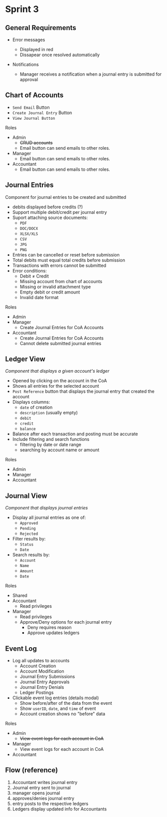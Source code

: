 # Sprint 3

General Requirements
---

- Error messages
	- Displayed in red
	- Dissapear once resolved automatically

- Notifications
	- Manager receives a notification when a journal entry is submitted for approval

Chart of Accounts
---

- `Send Email` Button
- `Create Journal Entry` Button
- `View Journal Button`

Roles

- Admin
	- ~~CRUD accounts~~
	- Email button can send emails to other roles.
- Manager
	- Email button can send emails to other roles.
- Accountant
	- Email button can send emails to other roles.

## Journal Entries

Component for journal entries to be created and submitted

- debits displayed before credits (?)
- Support multiple debit/credit per journal entry
- Suport attaching source documents:
	- `PDF`
	- `DOC/DOCX`
	- `XLSX/XLS`
	- `CSV`
	- `JPG`
	- `PNG`
- Entries can be cancelled or reset before submission
- Total debits must equal total credits before submission
- Transactions with errors cannot be submitted
- Error conditions:
	- Debit ≠ Credit
	- Missing account from chart of accounts
	- Missing or invalid attachment type
	- Empty debit or credit amount
	- Invalid date format

Roles

- Admin
- Manager
	- Create Journal Entries for CoA Accounts
- Accountant
	- Create Journal Entries for CoA Accounts
	- Cannot delete submitted journal entries

## Ledger View

_Component that displays a given account's ledger_

- Opened by clicking on the account in the CoA
- Shows all entries for the selected account
- `Post Reference` button that displays the journal entry that created the account
- Displays columns:
	- `date` of creation
	- `description` (usually empty)
	- `debit`
	- `credit`
	- `balance`
- Balance after each transaction and posting must be accurate
- Include filtering and search functions
	- filtering by date or date range
	- searching by account name or amount

Roles

- Admin
- Manager
- Accountant

## Journal View

_Component that displays journal entries_

- Display all journal entries as one of:
	- `Approved`
	- `Pending`
	- `Rejected`
- Filter results by:
	- `Status`
	- `Date`
- Search results by:
	- `Account`
	- `Name`
	- `Amount`
	- `Date`

Roles

- Shared
- Accountant
	- Read privileges
- Manager
	- Read privileges
	- Approve/Deny options for each journal entry
		- Deny requires reason
		- Approve updates ledgers

## Event Log

- Log all updates to accounts
	- Account Creation
	- Account Modification
	- Journal Entry Submissions
	- Journal Entry Approvals
	- Journal Entry Denials
	- Ledger Postings
- Clickable event log entries (details modal)
	- Show before/after of the data from the event
	- Show `userID`, `date`, and `time` of event
	- Account creation shows no "before" data

Roles

- Admin
	- ~~View event logs for each account in CoA~~
- Manager
	- View event logs for each account in CoA
- Accountant

## Flow (reference)

1. Accountant writes journal entry
2. Journal entry sent to journal
3. manager opens journal
4. approves/denies journal entry
5. entry posts to the respective ledgers
6. Ledgers display updated info for Accountants